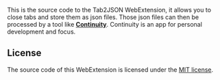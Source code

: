 This is the source code to the Tab2JSON WebExtension, it allows you to close tabs and store them as json files.
Those json files can then be processed by a tool like **[Continuity](http://croach.me/b/continuity/userguide.html)**.
Continuity is an app for personal development and focus.

## License

The source code of this WebExtension is licensed under the [MIT license](LICENSE.md).

